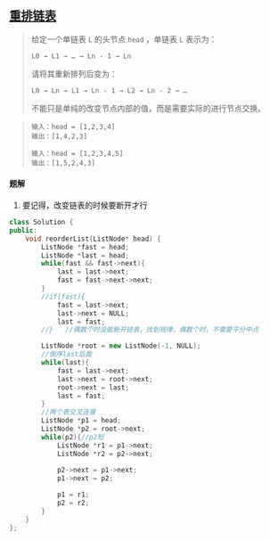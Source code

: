 ## [重排链表](https://leetcode.cn/problems/reorder-list/description/)

> 给定一个单链表 `L` 的头节点 `head` ，单链表 `L` 表示为：
>
> ```
> L0 → L1 → … → Ln - 1 → Ln
> ```
>
> 请将其重新排列后变为：
>
> ```
> L0 → Ln → L1 → Ln - 1 → L2 → Ln - 2 → …
> ```
>
> 不能只是单纯的改变节点内部的值，而是需要实际的进行节点交换。

> ```
> 输入：head = [1,2,3,4]
> 输出：[1,4,2,3]
> ```
>
> ```
> 输入：head = [1,2,3,4,5]
> 输出：[1,5,2,4,3]
> ```



#### 题解

1. 要记得，改变链表的时候要断开才行

```c++
class Solution {
public:
    void reorderList(ListNode* head) {
        ListNode *fast = head;
        ListNode *last = head;
        while(fast && fast->next){
            last = last->next;
            fast = fast->next->next;
        }
        //if(fast){
            fast = last->next;
            last->next = NULL;
            last = fast;
        //}   //偶数个时没能断开链表，找到规律，偶数个时，不需要平分中点

        ListNode *root = new ListNode(-1, NULL);
        //倒序last后面
        while(last){
            fast = last->next;
            last->next = root->next;
            root->next = last;
            last = fast;
        }
        //两个表交叉连接
        ListNode *p1 = head;
        ListNode *p2 = root->next;
        while(p2){//p2短
            ListNode *r1 = p1->next;
            ListNode *r2 = p2->next;
            
            p2->next = p1->next;
            p1->next = p2;

            p1 = r1;
            p2 = r2;
        }
    }
};
```

